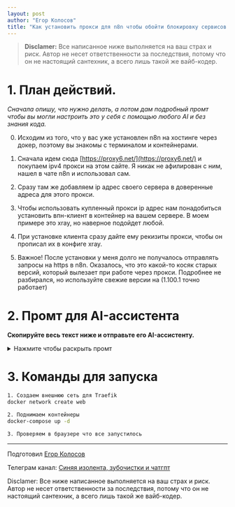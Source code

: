 ```yaml
---
layout: post
author: "Егор Колосов"
title: "Как установить прокси для n8n чтобы обойти блокировку сервисов по ip вашего сервера" 
---
```



> **Disclamer:** Все написанное ниже выполняется на ваш страх и риск. Автор не несет ответственности за последствия, потому что он не настоящий сантехник, а всего лишь такой же вайб-кодер.

# 1. План действий.

*Сначала опишу, что нужно делать, а потом дам подробный промт чтобы вы могли настроить это у себя с помощью любого AI и без знания кода.*

0. Исходим из того, что у вас уже установлен n8n на хостинге через докер, поэтому вы знакомы с терминалом и контейнерами.

1. Сначала идем сюда [https://proxy6.net/](https://proxy6.net/) и покупаем ipv4 прокси на этом сайте. Я никак не афилирован с ним, нашел в чате n8n и использовал сам.

2. Сразу там же добавляем ip адрес своего сервера в доверенные адреса для этого прокси.

3. Чтобы использовать купленный прокси ip адрес нам понадобиться установить впн-клиент в контейнер на вашем сервере. В моем примере это xray, но наверное подойдет любой.

4. При установке клиента сразу дайте ему рекизиты прокси, чтобы он прописал их в конфиге xray.

5. Важное! После установки у меня долго не получалось отправлять запросы на https в n8n. Оказалось, что это какой-то косяк старых версий, который вылезает при работе через прокси. Подробнее не разбирался, но используйте свежие версии на (1.100.1 точно работает)


# 2. Промт для AI-ассистента

**Cкопируйте весь текст ниже и отправьте его AI-ассистенту.**

<details markdown="1">
<summary>Нажмите чтобы раскрыть промт</summary>

```
Привет! Пожалуйста, помоги мне развернуть на моем VPS (ОС Ubuntu) с помощью Docker-compose приложение n8n и клиент xray для проксирования запросов на него.

**Задача:** Создать все необходимые конфигурационные файлы для запуска `n8n`, `PostgreSQL`, `Traefik` и `Xray`.

**Требования:**
- **Traefik** будет реверс-прокси для `n8n` с автоматическим SSL.
- **Xray** будет исходящим прокси для `n8n`.
- **n8n** должен использовать `PostgreSQL` и корректно работать с HTTPS-запросами через `Xray`.


1. Файл `docker-compose.yml`


version: "3.8"

services:
  traefik:
    image: traefik:v2.10
    ports:
      # Замени на публичный IP твоего сервера
      - "YOUR_SERVER_IP:80:80"
      - "YOUR_SERVER_IP:443:443"
    volumes:
      - /var/run/docker.sock:/var/run/docker.sock:ro
      - ./traefik/traefik.yml:/etc/traefik/traefik.yml:ro
      - ./traefik/letsencrypt:/letsencrypt
    networks:
      - web

  xray:
    image: teddysun/xray
    container_name: xray
    restart: always
    volumes:
      - ./xray/config.json:/etc/xray/config.json:ro
    networks:
      - web

  n8n:
    # Важно: версия 1.0.0+ для корректной работы HTTPS через прокси
    image: n8nio/n8n:1.100.1
    restart: always
    environment:
      - N8N_HOST=n8n.YOUR_DOMAIN.COM
      - N8N_PROTOCOL=https
      - N8N_PORT=5678
      - NODE_ENV=production
      - DB_TYPE=postgresdb
      - DB_POSTGRESDB_HOST=postgres
      - DB_POSTGRESDB_DATABASE=n8n
      - DB_POSTGRESDB_USER=your_db_user
      - DB_POSTGRESDB_PASSWORD=your_strong_password
      - N8N_EDITOR_BASE_URL=https://n8n.YOUR_DOMAIN.COM/
      - WEBHOOK_URL=https://n8n.YOUR_DOMAIN.COM/
      # --- Настройки прокси ---
      - HTTP_PROXY=http://xray:10809
      - HTTPS_PROXY=http://xray:10809
      - NO_PROXY=localhost,127.0.0.1,postgres,traefik
    volumes:
      - n8n_data:/home/node/.n8n
    networks:
      - web
    depends_on:
      postgres:
        condition: service_healthy
    labels:
      - "traefik.enable=true"
      - "traefik.docker.network=web"
      - "traefik.http.routers.n8n.rule=Host(`n8n.YOUR_DOMAIN.COM`)"
      - "traefik.http.routers.n8n.entrypoints=websecure"
      - "traefik.http.routers.n8n.tls.certresolver=letsencrypt"
      - "traefik.http.services.n8n.loadbalancer.server.port=5678"

  postgres:
    image: postgres:13
    restart: always
    environment:
      - POSTGRES_USER=your_db_user
      - POSTGRES_PASSWORD=your_strong_password
      - POSTGRES_DB=n8n
    volumes:
      - postgres_data:/var/lib/postgresql/data
    networks:
      - web
    healthcheck:
      test: ["CMD-SHELL", "pg_isready -U your_db_user -d n8n"]
      interval: 5s
      timeout: 5s
      retries: 5

volumes:
  n8n_data:
  postgres_data:

networks:
  web:
    external: true

2. Файл `traefik/traefik.yml`

entryPoints:
  web:
    address: ":80"
    http:
      redirections:
        entryPoint:
          to: websecure
          scheme: https
  websecure:
    address: ":443"

providers:
  docker:
    exposedByDefault: false

certificatesResolvers:
  letsencrypt:
    acme:
      # Замени на свой email
      email: "YOUR_EMAIL@EXAMPLE.COM"
      storage: "/letsencrypt/acme.json"
      httpChallenge:
        entryPoint: web

3. Файл `xray/config.json`

{
  "log": {
    "loglevel": "warning"
  },
  "inbounds": [
    {
      "port": 10808,
      "listen": "0.0.0.0",
      "protocol": "socks",
      "settings": {
        "auth": "noauth",
        "udp": true
      }
    },
    {
      "port": 10809,
      "listen": "0.0.0.0",
      "protocol": "http",
      "settings": {}
    }
  ],
  "outbounds": [
    {
      "protocol": "freedom",
      "settings": {}
    }
  ]
}
```

</details>

# 3. Команды для запуска

```bash
1. Создаем внешнюю сеть для Traefik
docker network create web

2. Поднимаем контейнеры
docker-compose up -d

3. Проверяем в браузере что все запустилось

```

***

Подготовил [Егор Колосов](https://t.me/egorkolosov)

Телеграм канал: [Синяя изолента, зубочистки и чатгпт](https://t.me/blue_tape)

Disclamer: Все ниже написанное выполняется на ваш страх и риск. Автор не несет ответственности за последствия, потому что он не настоящий сантехник, а всего лишь такой же вайб-кодер.